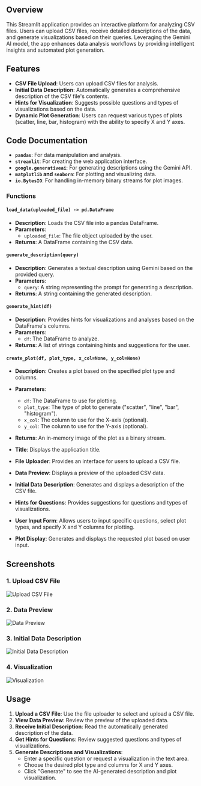## Overview

This Streamlit application provides an interactive platform for analyzing CSV files. Users can upload CSV files, receive detailed descriptions of the data, and generate visualizations based on their queries. Leveraging the Gemini AI model, the app enhances data analysis workflows by providing intelligent insights and automated plot generation.

## Features

- **CSV File Upload**: Users can upload CSV files for analysis.
- **Initial Data Description**: Automatically generates a comprehensive description of the CSV file's contents.
- **Hints for Visualization**: Suggests possible questions and types of visualizations based on the data.
- **Dynamic Plot Generation**: Users can request various types of plots (scatter, line, bar, histogram) with the ability to specify X and Y axes.

## Code Documentation


- **`pandas`**: For data manipulation and analysis.
- **`streamlit`**: For creating the web application interface.
- **`google.generativeai`**: For generating descriptions using the Gemini API.
- **`matplotlib` and `seaborn`**: For plotting and visualizing data.
- **`io.BytesIO`**: For handling in-memory binary streams for plot images.


### Functions

#### `load_data(uploaded_file) -> pd.DataFrame`

- **Description**: Loads the CSV file into a pandas DataFrame.
- **Parameters**:
  - `uploaded_file`: The file object uploaded by the user.
- **Returns**: A DataFrame containing the CSV data.

#### `generate_description(query)`

- **Description**: Generates a textual description using Gemini based on the provided query.
- **Parameters**:
  - `query`: A string representing the prompt for generating a description.
- **Returns**: A string containing the generated description.

#### `generate_hint(df)`

- **Description**: Provides hints for visualizations and analyses based on the DataFrame's columns.
- **Parameters**:
  - `df`: The DataFrame to analyze.
- **Returns**: A list of strings containing hints and suggestions for the user.

#### `create_plot(df, plot_type, x_col=None, y_col=None)`

- **Description**: Creates a plot based on the specified plot type and columns.
- **Parameters**:
  - `df`: The DataFrame to use for plotting.
  - `plot_type`: The type of plot to generate ("scatter", "line", "bar", "histogram").
  - `x_col`: The column to use for the X-axis (optional).
  - `y_col`: The column to use for the Y-axis (optional).
- **Returns**: An in-memory image of the plot as a binary stream.


- **Title**: Displays the application title.
- **File Uploader**: Provides an interface for users to upload a CSV file.
- **Data Preview**: Displays a preview of the uploaded CSV data.
- **Initial Data Description**: Generates and displays a description of the CSV file.
- **Hints for Questions**: Provides suggestions for questions and types of visualizations.
- **User Input Form**: Allows users to input specific questions, select plot types, and specify X and Y columns for plotting.
- **Plot Display**: Generates and displays the requested plot based on user input.

## Screenshots

### 1. Upload CSV File
![Upload CSV File](https://github.com/user-attachments/assets/cd7ddd52-a6ce-47e1-bb55-65ef0df035f1)

### 2. Data Preview
![Data Preview](https://github.com/user-attachments/assets/abd3b587-0a11-49b4-a298-2cb05e7d22bd)

### 3. Initial Data Description
![Initial Data Description](https://github.com/user-attachments/assets/ff3107e4-9367-4b2f-9c88-265afd09531e)

### 4. Visualization
![Visualization](https://github.com/user-attachments/assets/96e65e16-5f4e-42ea-b550-247eba5d4065)

## Usage

1. **Upload a CSV File**: Use the file uploader to select and upload a CSV file.
2. **View Data Preview**: Review the preview of the uploaded data.
3. **Receive Initial Description**: Read the automatically generated description of the data.
4. **Get Hints for Questions**: Review suggested questions and types of visualizations.
5. **Generate Descriptions and Visualizations**:
   - Enter a specific question or request a visualization in the text area.
   - Choose the desired plot type and columns for X and Y axes.
   - Click "Generate" to see the AI-generated description and plot visualization.
